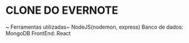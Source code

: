 # CLONE DO EVERNOTE
~ Ferramentas utilizadas~
NodeJS(nodemon, express)
Banco de dados: MongoDB
FrontEnd: React

